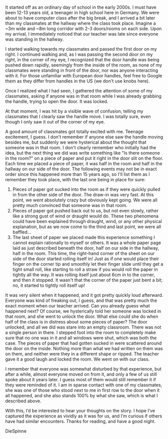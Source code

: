 It started off as an ordinary day of school in the early 2000s. I must have been 12-13 years old, a teenager in high school here in Germany. We were about to have computer class after the big break, and I arrived a bit later than my classmates at the hallway where the class took place. Imagine a \~3m wide and \~8m long corridor with 2-3 doors/rooms on each side. Upon my arrival, I immediately noticed that our teacher was late since everyone was standing in the hallway.

I started walking towards my classmates and passed the first door on my right. I continued walking and, as I was passing the second door on my right, in the corner of my eye, I recognized that the door handle was being pushed down rapidly, seemingly from the inside of the room, as none of my classmates were standing in front of the door, nor was anyone interacting with it. For those unfamiliar with European door handles, feel free to Google them as they differ from handles in the US (we don't use knobs here).

Once I realized what I had seen, I gathered the attention of some of my classmates, asking if anyone was in that room while I was already grabbing the handle, trying to open the door. It was locked.

At that moment, I was hit by a visible wave of confusion, telling my classmates that I clearly saw the handle move. I was totally sure, even though I only saw it out of the corner of my eye.

A good amount of classmates got totally excited with me. Teenage excitement, I guess. I don't remember if anyone else saw the handle moving besides me, but suddenly we were hysterical about the thought that someone was in that room. I don't clearly remember who initially had the idea, but the next thing we did was write something like "Is there someone in the room?" on a piece of paper and put it right in the door slit on the floor. Each time we placed a piece of paper, it was half in the room and half in the hallway on our side of the door. The following events may not be in exact order since this happened more than 15 years ago, so I'll list them as I remember they took place, with the last one being in place for sure:

1. Pieces of paper got sucked into the room as if they were quickly pulled in from the other side of the door. The draw-in was very fast. At this point, we went absolutely crazy but obviously kept going. We were all pretty much convinced that someone was in that room.
2. Pieces of paper got pushed back out to us, but not even slowly, rather like a strong gust of wind or draught would do. These two phenomena could have been explained through draught, wind, or any other physical explanation, but as we now come to the third and last point, we were all baffled...
3. The last sheet of paper we placed made this experience something I cannot explain rationally to myself or others. It was a whole paper page laid as just described beneath the door, half on our side in the hallway, half in the room. This time, the right-hand corner of the sheet on our side of the door started rolling itself in! Just as if one would place their finger on the corner tip and smoothly let their finger slide until they get a tight small roll, like starting to roll a straw if you would roll the paper in tightly all the way. It was rolling itself just about 6cm in to the corner, and then it stopped. It wasn't that the corner of the paper just bent a bit; no, it started to tightly roll itself up!

It was very silent when it happened, and it got pretty quickly loud afterward. Everyone was kind of freaking out, I guess, and that was pretty much the exact moment when our teacher arrived. Can you already guess what happened next? Of course, we hysterically told her someone was locked in that room, and she went to unlock the door. What else could she do when half of the class is in distress about some pieces of paper? The door unlocked, and all we did was stare into an empty classroom. There was not a single person in there. I stepped foot into the room to completely make sure that no one was in it and all windows were shut, which was both the case. The pieces of paper that had gotten sucked in were scattered around the door on the inside. Nothing more than what we had written on them was on them, and neither were they in a different shape or ripped. The teacher gave it a good laugh and locked the room. We went on with our class.

I remember that everyone was somewhat disturbed by that experience, but after a while, almost everyone moved on from it, and only a few of us still spoke about it years later. I guess most of them would still remember it if they were reminded of it. I am in sparse contact with one of my classmates, she was one of those who stood next to me in first row to the door when it all happened, and she also stands 100% by what she saw, which is what I described above.

With this, I’d be interested to hear your thoughts on the story. I hope I’ve captured the experience as vividly as it was for us, and I’m curious if others have had similar encounters. Thanks for reading, and have a good night.

DieSpinne